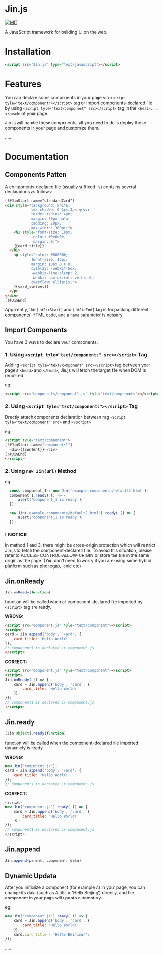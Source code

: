 # Jin.js
[![MIT](https://img.shields.io/cocoapods/l/AFNetworking.svg)](https://github.com/emilwallner/Screenshot-to-code-in-Keras/blob/master/LICENSE)

A JavaScript framework for building UI on the web.

# Installation

```html
<script src="Jin.js" type="text/javascript"></script>
```

# Features

You can declare some components in your page via `<script tyle="text/component"></script>` tag or import components-declared file by using `<script tyle="text/component" src></script>` tag in the `<head>...</head>` of your page.

Jin.js will handle these components, all you need to do is deploy these components in your page and customize them.

......

# Documentation

## Components Patten

A components-declared file (usually suffixed .js) contains several declarations as follows:

```html
[!#JinStart name="standardCard"]
<div style="background: white;
            box-shadow: 0 1px 2px grey;
            border-radius: 4px;
            margin: 20px auto;
            padding: 20px;
            max-width: 300px;">
	<h1 style="font-size: 18px;
             color: #0e0e0e;
             margin: 0;">
    {{card_title}}
  </h1>
	<p style="color: #808080;
            fonnt-size: 16px;
            margin: 10px 0 0 0;
            display: -webkit-box;
            -webkit-line-clamp: 2;
            -webkit-box-orient: vertical;
            overflow: ellipsis;">
    {{card_content}}
  </p>
</div>
[!#JinEnd]
```

Apparently, the `[!#JinStart]` and `[!#JinEnd]` tag is for packing different components' HTML code, and a `name` parameter is nessary.

## Import Components

You have 3 ways to declare your components.

  ### 1. Using `<script tyle="text/components" src></script>` Tag
  Adding `<script tyle="text/component" src></script>` tag between your page's `<head>` and `</head>`, Jin.js will fetch the target file when DOM is rendered.
  
  eg:
  ```html
  <script src="components/component1.js" tyle="text/components"></script>
  ```
  
  ### 2. Using `<script tyle="text/components"></script>` Tag
  Drectly attach components declaration between rag `<script tyle="text/component" src>` and `</script>`
  
  eg:
  ```html
  <script tyle="text/component">
  [!#JinStart name="components1"]
    <div>{{content}}</div>
  [!#JinEnd]
  </script>
  ```
  
  ### 2. Using `new Jin(url)` Method
  
  eg: 
  ```javascript
	const component_1 = new Jin('example-components/default2.html');
	component_1.ready( () => {
		alert('component_1 is ready');
	});
  ```
  ```javascript
	new Jin('example-components/default2.html').ready( () => {
		alert('component_1 is ready');
	});
  ```
  
  ### ! NOTICE
  
  In method 1 and 3, there might be cross-origin protection which will restrict Jin.js to fetch the component-declared file. To avoid this situation, please refer to ACCESS-CONTROL-ALLOW-ORIGIN or store the file in the same origin as the page. (You don't need to worry if you are using some hybrid platform such as phonegap, ionic etc)
  
## Jin.onReady

```javascript
Jin.onReady(function)
```

function will be called when all component-declared file imported by `<script>` tag are ready.

<b>WRONG:</b>

```html
<script src="component.js" tyle="text/component"></script>
<script>
card = Jin.append('body', 'card', {
	card_title: 'Hello World!'
});
// component1 is declared in component.js
</script>
```

<b>CORRECT:</b>

```html
<script src="component.js" tyle="text/component"></script>
<script>
Jin.onReady( () => {
	card = Jin.append('body', 'card', {
		card_title: 'Hello World!'
	});
});
// component1 is declared in component.js
</script>
```

## Jin.ready

```javascript
[Jin Object].ready(function)
```

function will be called when the component-declared file imported dynamicly is ready.

<b>WRONG:</b>

```javascript
new Jin('component.js');
card = Jin.append('body', 'card', {
	card_title: 'Hello World!'
});
// component1 is declared in component.js
```

<b>CORRECT:</b>

```javascript
<script>
new Jin('component.js').ready( () => {
	card = Jin.append('body', 'card', {
		card_title: 'Hello World!'
	});
});
// component1 is declared in component.js
</script>
```

## Jin.append

```javascript
Jin.append(parent, component, data)
```

## Dynamic Updata

After you initialize a component (for example A) in your page, you can change its data (such as A.title = 'Hello Beijing') directly, and the component in your page will updata automaticly.

eg:

```javascript
new Jin('component.js').ready( () => {
	card = Jin.append('body', 'card', {
		card_title: 'Hello World!'
	});
	card.card_title = 'Hello Beijing!';
});
```

......
